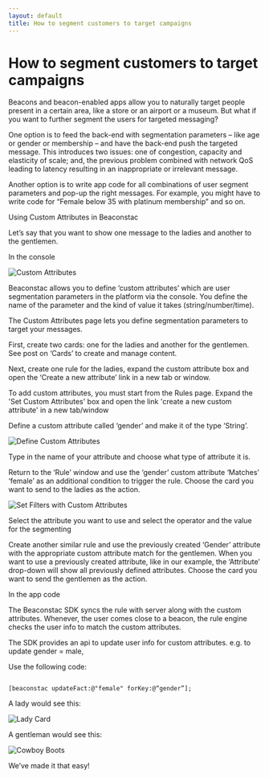 ```yaml
---
layout: default
title: How to segment customers to target campaigns
---
```

# How to segment customers to target campaigns

Beacons and beacon-enabled apps allow you to naturally target people present in a certain area, like a store or an airport or a museum. But what if you want to further segment the users for targeted messaging?

One option is to feed the back-end with segmentation parameters – like age or gender or membership – and have the back-end push the targeted message. This introduces two issues: one of congestion, capacity and elasticity of scale; and, the previous problem combined with network QoS leading to latency resulting in an inappropriate or irrelevant message.

Another option is to write app code for all combinations of user segment parameters and pop-up the right messages. For example, you might have to write code for “Female below 35 with platinum membership” and so on.

Using Custom Attributes in Beaconstac

Let’s say that you want to show one message to the ladies and another to the gentlemen.

In the console

![Custom Attributes](http://i.imgur.com/lpLhVYK.png)

Beaconstac allows you to define ‘custom attributes’ which are user segmentation parameters in the platform via the console. You define the name of the parameter and the kind of value it takes (string/number/time).


The Custom Attributes page lets you define segmentation parameters to target your messages.

First, create two cards: one for the ladies and another for the gentlemen. See post on ‘Cards’ to create and manage content.

Next, create one rule for the ladies, expand the custom attribute box and open the ‘Create a new attribute’ link in a new tab or window.

To add custom attributes, you must start from the Rules page. Expand the 'Set Custom Attributes' box and open the link 'create a new custom attribute' in a new tab/window

Define a custom attribute called ‘gender’ and make it of the type ‘String’.

![Define Custom Attributes](http://i.imgur.com/1iQKH28.png)

Type in the name of your attribute and choose what type of attribute it is.

Return to the ‘Rule’ window and use the ‘gender’ custom attribute ‘Matches’ ‘female’ as an additional condition to trigger the rule. Choose the card you want to send to the ladies as the action.

![Set Filters with Custom Attributes](http://i.imgur.com/yE3v6E3.png)

Select the attribute you want to use and select the operator and the value for the segmenting

Create another similar rule and use the previously created ‘Gender’ attribute with the appropriate custom attribute match for the gentlemen. When you want to use a previously created attribute, like in our example, the ‘Attribute’ drop-down will show all previously defined attributes. Choose the card you want to send the gentlemen as the action.

In the app code

The Beaconstac SDK syncs the rule with server along with the custom attributes. Whenever, the user comes close to a beacon, the rule engine checks the user info to match the custom attributes.

The SDK provides an api to update user info for custom attributes. e.g. to update gender = male,

Use the following code:

```

[beaconstac updateFact:@"female" forKey:@“gender”];

```

A lady would see this:

![Lady Card](http://i.imgur.com/SQUhBPE.png)

A gentleman would see this:

![Cowboy Boots](http://i.imgur.com/GV6vpXi.jpg)

We’ve made it that easy!
